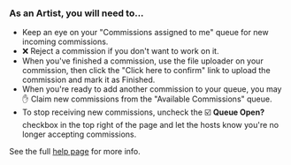 ### As an Artist, you will need to...

* Keep an eye on your "Commissions assigned to me" queue for new incoming commissions.
* ❌ Reject a commission if you don't want to work on it.
* When you've finished a commission, use the file uploader on your commission, then click the "Click here to confirm" link to upload the commission and mark it as Finished. 
* When you're ready to add another commission to your queue, you may ✋ Claim new commissions from the "Available Commissions" queue.
* To stop receiving new commissions, uncheck the ☑️ **Queue Open?** checkbox in the top right of the page and let the hosts know you're no longer accepting commissions.

See the full <a href="/user_help" target="_blank">help page</a> for more info.